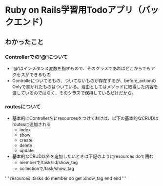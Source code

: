 # Ruby on Rails学習用Todoアプリ（バックエンド）

## わかったこと
### Controllerでの'@'について
* '@'はインスタンス変数を指すもので、そのクラスであればどこからでもアクセスができるもの
* Controlleについてるもの、ついてないものが存在するが、before_actionのOnlyで書かれたものはついている。理由としてはメソッドに取得した内容を渡しているのではなく、そのクラスで保持しているだけだから。

### routesについて
* 基本的にController名にresourcesをつけておけば、以下の基本的なCRUDはroutesに追加される
    * index
    * show
    * create
    * delete
    * update
* 基本的なCRUD以外を追加したいときは下記のようにresources doで囲む
    * memberで/task/:id/show_tag
    * collectionで/task/show_tag

'''
resources :tasks do
    member do
        get :show_tag
    end
end
'''

